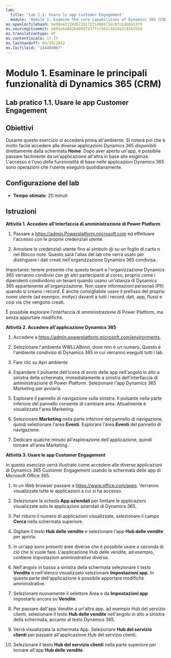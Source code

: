 ```yaml
---
lab:
  title: 'Lab 1.1: Usare le app Customer Engagement'
  module: 'Module 1: Examine the core capabilities of Dynamics 365 (CRM)'
ms.openlocfilehash: b480ae2128d5735172f1d005f2ecbfcb3b8a53f9
ms.sourcegitcommit: 6065e6a662bd0407d37fcc565c1b2da1c916255d
ms.translationtype: HT
ms.contentlocale: it-IT
ms.lasthandoff: 04/29/2022
ms.locfileid: "144404967"
---
```

<a name="module-1-examine-the-core-capabilities-of-dynamics-365-crm"></a>Modulo 1. Esaminare le principali funzionalità di Dynamics 365 (CRM)
========================

## <a name="practice-lab-11---work-with-customer-engagement-apps"></a>Lab pratico 1.1. Usare le app Customer Engagement 

## <a name="objectives"></a>Obiettivi

Durante questo esercizio si accederà prima all'ambiente. Si noterà poi che è molto facile accedere alle diverse applicazioni Dynamics 365 disponibili direttamente dalla schermata **Home**. Dopo aver aperto un'app, è possibile passare facilmente da un'applicazione all'altra in base alle esigenze. L'accesso e l'uso delle funzionalità di base nelle applicazioni Dynamics 365 sono operazioni che l'utente eseguirà quotidianamente.


## <a name="lab-setup"></a>Configurazione del lab

  - **Tempo stimato**: 20 minuti

## <a name="instructions"></a>Istruzioni

**Attività 1. Accedere all'interfaccia di amministrazione di Power Platform**

1. Passare a https://admin.Powerplatform.microsoft.com ed effettuare l'accesso con le proprie credenziali utente.

2. Annotare le credenziali utente fino al simbolo @ su un foglio di carta o nel Blocco note. Questo sarà l'alias del lab che verrà usato per distinguere i dati creati nell'organizzazione Dynamics 365 condivisa.

Importante: tenere presente che questo tenant e l'organizzazione Dynamics 365 verranno condivisi con gli altri partecipanti al corso, proprio come i dipendenti condividono un tenant quando usano un'istanza di Dynamics 365 appartenente all'organizzazione. Non usare informazioni personali (PII) quando si creano i record. È anche consigliabile usare il prefisso del proprio nome utente (ad esempio, mollyc) davanti a tutti i record, dati, app, flussi e così via che vengono creati.

È possibile esplorare l'interfaccia di amministrazione di Power Platform, ma senza apportare modifiche.

**Attività 2. Accedere all'applicazione Dynamics 365**

1. Accedere a https://admin.powerplatform.microsoft.com/environments.

2. Selezionare l'ambiente WWLLABnnn, dove nnn è un numero. Questo è l'ambiente condiviso di Dynamics 365 in cui verranno eseguiti tutti i lab.

3. Fare clic su Apri ambiente

4. Espandere il pulsante dell'icona di avvio delle app nell'angolo in alto a sinistra della schermata, immediatamente a sinistra dell'interfaccia di amministrazione di Power Platform. Selezionare l'app Dynamics 365 Marketing per avviarla.

5. Esplorare il pannello di navigazione sulla sinistra. Il pulsante nella parte inferiore del pannello consente di cambiare area. Attualmente è visualizzata l'area Marketing.

6. Selezionare **Marketing** nella parte inferiore del pannello di navigazione, quindi selezionare l'area **Eventi**. Esplorare l'area **Eventi** del pannello di navigazione.

7. Dedicare qualche minuto all'esplorazione dell'applicazione, quindi tornare all'area Marketing.

**Attività 3. Usare le app Customer Engagement**

In questo esercizio verrà illustrato come accedere alle diverse applicazioni di Dynamics 365 Customer Engagement usando la schermata delle app di Microsoft Office 365.

1.  In un Web browser passare a https://www.office.com/apps. Verranno visualizzate tutte le applicazioni a cui si ha accesso.   

2.  Selezionare la scheda **App aziendali** per limitare le applicazioni visualizzate solo le applicazioni aziendali di Dynamics 365.   

3.  Per ridurre il numero di applicazioni visualizzate, selezionare il campo **Cerca** nella schermata superiore. 
 
4.  Digitare il testo **Hub delle vendite** e selezionare l'app **Hub delle vendite** per aprirla.   

5. In un'app sono presenti aree diverse che è possibile usare a seconda di ciò che si vuole fare. L'applicazione Hub delle vendite, ad esempio, contiene impostazioni amministrative diverse. 

6. Nell'angolo in basso a sinistra della schermata selezionare il testo **Vendite** e nell'elenco visualizzato selezionare **Impostazioni app**.  In questa parte dell'applicazione è possibile apportare modifiche amministrative.  

7. Selezionare nuovamente il selettore Area e da **Impostazioni app** impostarlo ancora su **Vendite**.

8. Per passare dall'app Vendite a un'altra app, ad esempio Hub del servizio clienti, selezionare il testo **Hub delle vendite** nell'angolo in alto a sinistra della schermata, accanto al testo Dynamics 365. 

9. Verrà visualizzata la schermata App. Selezionare **Hub del servizio clienti** per passare all'applicazione Hub del servizio clienti. 

10. Selezionare il testo **Hub del servizio clienti** nella parte superiore per tornare all'app **Hub delle vendite**. 

